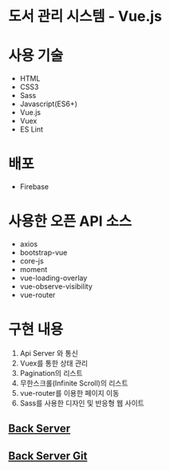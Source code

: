 # 도서 관리 시스템 - Vue.js

# 사용 기술

- HTML
- CSS3
- Sass
- Javascript(ES6+)
- Vue.js
- Vuex
- ES Lint

# 배포

- Firebase

# 사용한 오픈 API 소스

- axios
- bootstrap-vue
- core-js
- moment
- vue-loading-overlay
- vue-observe-visibility
- vue-router

# 구현 내용

1. Api Server 와 통신
2. Vuex를 통한 상태 관리
3. Pagination의 리스트
4. 무한스크롤(Infinite Scroll)의 리스트
5. vue-router를 이용한 페이지 이동
6. Sass를 사용한 디자인 및 반응형 웹 사이트

## [Back Server](https://1bin.kr/book)
## [Back Server Git](https://github.com/1binibin/2021-15-sql)
